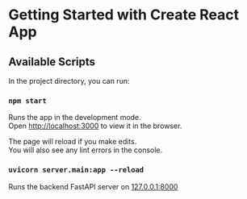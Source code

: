 # Getting Started with Create React App

## Available Scripts

In the project directory, you can run:

### `npm start`

Runs the app in the development mode.\
Open [http://localhost:3000](http://localhost:3000) to view it in the browser.

The page will reload if you make edits.\
You will also see any lint errors in the console.

### `uvicorn server.main:app --reload`

Runs the backend FastAPI server on [127.0.0.1:8000](127.0.0.1:8000)
